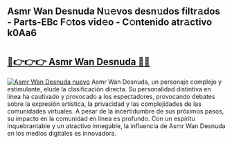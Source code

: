 ## Asmr Wan Desnuda N𝚞𝚎vos desn𝚞dos filtr𝚊dos - Parts-EBc F𝚘tos vid𝚎o - C𝚘ntenido atr𝚊ctivo k0Aa6

# <h2><a href="http://mb0nqr8.tromn.icu/?c=Asmr+Wan+Desnuda">🔗👉👉👉 Asmr Wan Desnuda 🔗🔗</a></h2>

[![Asmr Wan Desnuda nuevo](https://i.imgur.com/pEAQMta.gif)](http://mb0nqr8.tromn.icu/?c=Asmr+Wan+Desnuda)
Asmr Wan Desnuda, un personaje complejo y estimulante, elude la clasificación directa. Su personalidad distintiva en línea ha cautivado y provocado a los espectadores, provocando debates sobre la expresión artística, la privacidad y las complejidades de las comunidades virtuales. A pesar de la incertidumbre de sus próximos pasos, su impacto en la comunidad en línea es profundo. Con un espíritu inquebrantable y un atractivo innegable, la influencia de Asmr Wan Desnuda en los medios digitales es innovadora.
